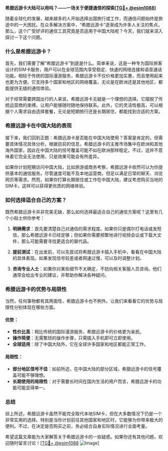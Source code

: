 **希腊远游卡大陆可以用吗？——一场关于便捷通信的探索[[TG💪+ @esim1088](https://t.me/s/esim1088)]**

随着全球化的发展，越来越多的人开始选择出国旅行或工作，而通信问题始终是旅途中的一大困扰。在众多解决方案中，“希腊远游卡”逐渐成为许多人关注的焦点。那么，这个广受好评的通信工具究竟是否适用于中国大陆呢？今天，我们就来深入探讨一下这个问题。

### 什么是希腊远游卡？

首先，我们需要了解“希腊远游卡”到底是什么。简单来说，这是一种专为国际旅客设计的SIM卡服务，用户可以在全球范围内享受稳定、快速的网络连接和语音通话功能。相较于传统的国际漫游服务，希腊远游卡不仅价格更加实惠，而且使用起来也更为方便。它支持多个国家和地区的网络覆盖，无论是在欧洲还是其他地区，都能提供无缝的通信体验。

对于经常需要跨国出行的人来说，希腊远游卡无疑是一个理想的选择。它摆脱了传统运营商的束缚，让用户能够随时随地保持联系。此外，它的灵活性极高，可以根据个人需求自由选择套餐，无论是短期旅行还是长期居住，都能找到合适的方案。

### 希腊远游卡在中国大陆的表现

接下来，我们回到正题：希腊远游卡是否能在中国大陆使用？答案是肯定的，但需要具体情况具体分析。根据目前的信息，希腊远游卡的主推市场集中在欧洲和其他海外国家，因此在中国大陆的信号覆盖可能不如在欧洲那样稳定。不过，这并不意味着它完全无法使用，只是效果可能会有所差异。

如果你计划短期访问中国大陆，比如旅游或商务考察，希腊远游卡依然可以为你提供基本的通信服务。尽管速度可能不及本地运营商，但足以满足日常的聊天、浏览网页等需求。然而，如果你打算长期居住或工作在中国大陆，建议考虑购买当地的SIM卡，这样可以获得更优质的网络体验。

### 如何选择适合自己的方案？

既然希腊远游卡并非完美无缺，那么如何选择最适合自己的通信方案呢？这里有几个小贴士供你参考：

1. **明确需求**：首先要清楚自己对通信的需求程度。如果你只是偶尔打电话或发短信，那么希腊远游卡已经足够；但如果你需要频繁地进行视频会议或下载大文件，那么可能需要寻找更适合的替代品。

2. **提前测试**：在出发前，可以先尝试将希腊远游卡插入手机中，看看在中国大陆的具体表现。如果发现信号较差或者网速过慢，可以及时调整计划。

3. **咨询专业人士**：如果你对某些细节不太确定，不妨向相关客服人员咨询。他们通常会给出专业的建议，并帮助你解决各种疑问。

### 希腊远游卡的优势与局限性

当然，任何事物都有其两面性，希腊远游卡也不例外。让我们来看看它的优势与局限性分别体现在哪些方面。

#### 优势：
- **性价比高**：相比传统的国际漫游服务，希腊远游卡的价格更为亲民。
- **操作简便**：无需繁琐的操作步骤，只需插入手机即可立即使用。
- **全球适用**：除了中国大陆外，它在全球许多国家和地区都能正常工作。

#### 局限性：
- **部分地区信号不佳**：如前所述，在中国大陆的部分区域，希腊远游卡的信号覆盖可能不够理想。
- **长期使用的局限性**：对于需要长时间在国内生活的用户而言，希腊远游卡的功能可能显得单一。

### 总结

综上所述，希腊远游卡虽然不能完全取代本地SIM卡，但在大多数情况下仍是一个非常实用的选择。特别是当你计划前往其他国家和地区时，它能够为你带来极大的便利。不过，在决定是否购买之前，务必结合自身实际情况进行全面考量。

希望这篇文章能为大家解答关于希腊远游卡的一些疑惑。如果你还有其他问题，欢迎随时留言讨论！[[TG💪+ @esim1088](https://t.me/s/esim1088) ![Image](https://i.postimg.cc/4NQfJmqS/Snipaste-2025-05-13-00-14-12.png)]